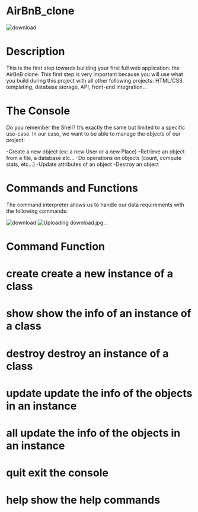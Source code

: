 # AirBnB_clone

![download](https://user-images.githubusercontent.com/106969102/204155234-dc2ecaeb-17b4-4595-ae5b-286ad9f78199.png)


# Description

This is the first step towards building your first full web application: the AirBnB clone. This first step is very important because you will use what you build during this project with all other following projects: HTML/CSS templating, database storage, API, front-end integration…

# The Console

Do you remember the Shell? It’s exactly the same but limited to a specific use-case. In our case, we want to be able to manage the objects of our project:

-Create a new object (ex: a new User or a new Place)
-Retrieve an object from a file, a database etc…
-Do operations on objects (count, compute stats, etc…)
-Update attributes of an object
-Destroy an object

# Commands and Functions

The command interpreter allows us to handle our data requirements with the following commands:

![download](https://user-images.githubusercontent.com/106969102/204155544-81b97881-2f2a-4403-a4c6-57506781464a.jpg)
![Uploading download.jpg…]()


# Command	    Function
# create	       create a new instance of a class
# show	         show the info of an instance of a class
# destroy	     destroy an instance of a class
# update	       update the info of the objects in an instance
# all	         update the info of the objects in an instance
# quit	         exit the console
# help       	 show the help commands
